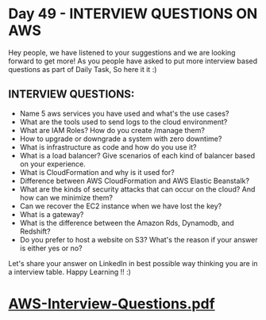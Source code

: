 # Day 49 - INTERVIEW QUESTIONS ON AWS

Hey people, we have listened to your suggestions and we are looking forward to get more! 
As you people have asked to put more interview based questions as part of Daily Task, So here it it :)

## INTERVIEW QUESTIONS:
- Name 5 aws services you have used and what's the use cases?
- What are the tools used to send logs to the cloud environment? 
- What are IAM Roles? How do you create /manage them? 
- How to upgrade or downgrade a system with zero downtime? 
- What is infrastructure as code and how do you use it? 
- What is a load balancer? Give scenarios of each kind of balancer based on your experience. 
- What is CloudFormation and why is it used for?
- Difference between AWS CloudFormation and AWS Elastic Beanstalk?
- What are the kinds of security attacks that can occur on the cloud? And how can we minimize them?
- Can we recover the EC2 instance when we have lost the key?
- What is a gateway?
- What is the difference between the Amazon Rds, Dynamodb, and Redshift?
- Do you prefer to host a website on S3? What's the reason if your answer is either yes or no?


Let's share your answer on LinkedIn in best possible way thinking you are in a interview table. 
Happy Learning !! :)

# [AWS-Interview-Questions.pdf](https://github.com/Simbaa815/90DaysOfDevOps/files/13064195/AWS-Interview-Questions.pdf)
